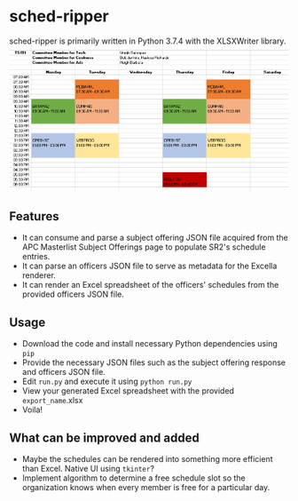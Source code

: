 # sched-ripper
sched-ripper is primarily written in Python 3.7.4 with the XLSXWriter library.
![Screenshot](docs/sr2.png)

## Features
* It can consume and parse a subject offering JSON file acquired from the APC Masterlist Subject Offerings page to populate SR2's schedule entries.
* It can parse an officers JSON file to serve as metadata for the Excella renderer.
* It can render an Excel spreadsheet of the officers' schedules from the provided officers JSON file.

## Usage
* Download the code and install necessary Python dependencies using `pip`
* Provide the necessary JSON files such as the subject offering response and officers JSON file.
* Edit `run.py` and execute it using `python run.py`
* View your generated Excel spreadsheet with the provided `export_name`.xlsx
* Voila!

## What can be improved and added
* Maybe the schedules can be rendered into something more efficient than Excel. Native UI using `tkinter`?
* Implement algorithm to determine a free schedule slot so the organization knows when every member is free for a particular day.
